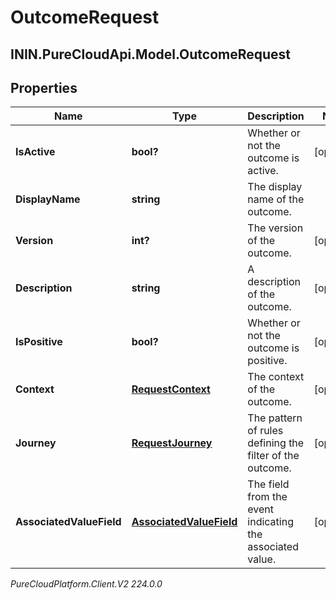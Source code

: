 # OutcomeRequest

## ININ.PureCloudApi.Model.OutcomeRequest

## Properties

|Name | Type | Description | Notes|
|------------ | ------------- | ------------- | -------------|
| **IsActive** | **bool?** | Whether or not the outcome is active. | [optional] |
| **DisplayName** | **string** | The display name of the outcome. | |
| **Version** | **int?** | The version of the outcome. | [optional] |
| **Description** | **string** | A description of the outcome. | [optional] |
| **IsPositive** | **bool?** | Whether or not the outcome is positive. | [optional] |
| **Context** | [**RequestContext**](RequestContext) | The context of the outcome. | [optional] |
| **Journey** | [**RequestJourney**](RequestJourney) | The pattern of rules defining the filter of the outcome. | [optional] |
| **AssociatedValueField** | [**AssociatedValueField**](AssociatedValueField) | The field from the event indicating the associated value. | [optional] |



_PureCloudPlatform.Client.V2 224.0.0_
